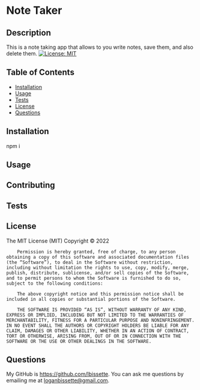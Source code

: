 # Note Taker

## Description

This is a note taking app that allows to you write notes, save them, and also delete them. 
[![License: MIT](https://img.shields.io/badge/License-MIT-yellow.svg)](https://opensource.org/licenses/MIT)

## Table of Contents

- [Installation](#installation)
- [Usage](#usage)
- [Tests](#tests)
- [License](#license)
- [Questions](#questions)


## Installation

npm i

## Usage



## Contributing



## Tests



## License

The MIT License (MIT)
        Copyright © 2022
        
        Permission is hereby granted, free of charge, to any person obtaining a copy of this software and associated documentation files (the “Software”), to deal in the Software without restriction, including without limitation the rights to use, copy, modify, merge, publish, distribute, sublicense, and/or sell copies of the Software, and to permit persons to whom the Software is furnished to do so, subject to the following conditions:
        
        The above copyright notice and this permission notice shall be included in all copies or substantial portions of the Software.
        
        THE SOFTWARE IS PROVIDED “AS IS”, WITHOUT WARRANTY OF ANY KIND, EXPRESS OR IMPLIED, INCLUDING BUT NOT LIMITED TO THE WARRANTIES OF MERCHANTABILITY, FITNESS FOR A PARTICULAR PURPOSE AND NONINFRINGEMENT. IN NO EVENT SHALL THE AUTHORS OR COPYRIGHT HOLDERS BE LIABLE FOR ANY CLAIM, DAMAGES OR OTHER LIABILITY, WHETHER IN AN ACTION OF CONTRACT, TORT OR OTHERWISE, ARISING FROM, OUT OF OR IN CONNECTION WITH THE SOFTWARE OR THE USE OR OTHER DEALINGS IN THE SOFTWARE.

## Questions

My GitHub is https://github.com/lbissette. You can ask me questions by emailing me at loganbissette@gmail.com.
